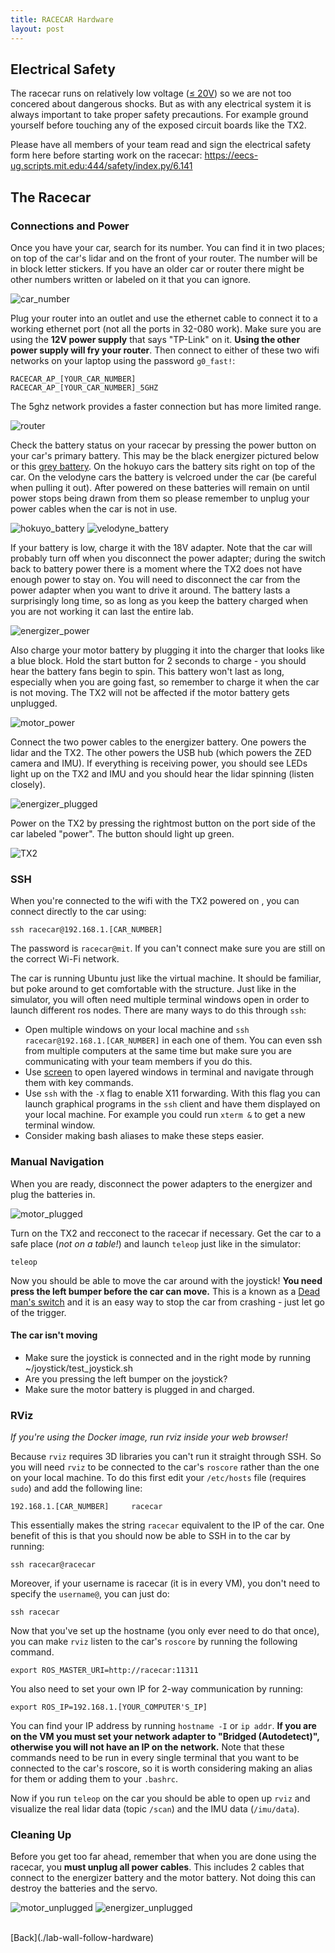 ```yaml
---
title: RACECAR Hardware
layout: post
---
```


## Electrical Safety

The racecar runs on relatively low voltage ([≤ 20V](https://www.amazon.com/Energizer-XP18000-Universal-External-Netbooks/dp/B002K8M9HC))
so we are not too concered about dangerous shocks.
But as with any electrical system it is always important to take proper safety
precautions. For example ground yourself before touching any of the exposed
circuit boards like the TX2.

Please have all members of your team read and sign the electrical safety form
here before starting work on the racecar:
https://eecs-ug.scripts.mit.edu:444/safety/index.py/6.141

## The Racecar

### Connections and Power

Once you have your car, search for its number. You can find it in two places;
on top of the car's lidar and on the front of your router. The number will be
in block letter stickers. If you have an older car or router there might be
other numbers written or labeled on it that you can ignore.

![car_number](./assets/img/wall-follow/40500596821_e133bedd83_k.jpg)

Plug your router into an outlet and use the ethernet cable to connect it to a
working ethernet port (not all the ports in 32-080 work). Make sure you are
using the **12V power supply** that says "TP-Link" on it. **Using the other
power supply will fry your router**.
Then connect to either of these two wifi networks on your laptop using the
password ```g0_fast!```:

    RACECAR_AP_[YOUR_CAR_NUMBER]
    RACECAR_AP_[YOUR_CAR_NUMBER]_5GHZ

The 5ghz network provides a faster connection but has more limited range.

![router](./assets/img/wall-follow/39605336515_5d5459a801_k.jpg)

Check the battery status on your racecar by pressing the power button on your
car's primary battery.
This may be the black energizer pictured below or this
[grey battery](https://www.amazon.com/dp/B07JJTYH8F).
On the hokuyo cars the battery sits right on top of the car.
On the velodyne cars the battery is velcroed under the car (be careful when
pulling it out).
After powered on these batteries will remain on until power stops being drawn
from them so please remember to unplug your power cables when the car is not in
use.

![hokuyo_battery](./assets/img/wall-follow/40500597871_792493a139_k.jpg)
![velodyne_battery](./assets/img/wall-follow/39604959195_914cb8f59f_k.jpg)

If your battery is low, charge it with the 18V adapter. 
Note that the car will probably turn off when you disconnect the power adapter;
during the switch back to battery power there is a moment where the TX2 does not
have enough power to stay on.
You will need to disconnect the car from the power adapter when you want to
drive it around.
The battery lasts a surprisingly long time, so as long as you keep the battery
charged when you are not working it can last the entire lab.

![energizer_power](./assets/img/wall-follow/39791091874_4da61acfd2_k.jpg)

Also charge your motor battery by plugging it into the charger that looks like a
blue block.
Hold the start button for 2 seconds to charge - you should hear the battery fans
begin to spin.
This battery won't last as long, especially when you are going fast, so remember
to charge it when the car is not moving. The TX2 will not be affected if the
motor battery gets unplugged. 

![motor_power](./assets/img/wall-follow/39790637494_e1ef9b0292_k.jpg)

Connect the two power cables to the energizer battery.
One powers the lidar and the TX2. 
The other powers the USB hub (which powers the ZED camera and IMU).
If everything is receiving power, you should see LEDs light up on the TX2 and
IMU and you should hear the lidar spinning (listen closely).

![energizer_plugged](./assets/img/wall-follow/39604959525_44ff049f74_k.jpg)

Power on the TX2 by pressing the rightmost button on the port side of the car
labeled "power". The button should light up green.

![TX2](./assets/img/wall-follow/n40500596601_71f9b0ede8_k.jpg)

### SSH

When you're connected to the wifi with the TX2 powered on , you can connect
directly to the car using:

    ssh racecar@192.168.1.[CAR_NUMBER]
        
The password is ```racecar@mit```. If you can't connect make sure you are still
on the correct Wi-Fi network.

The car is running Ubuntu just like the virtual machine.
It should be familiar, but poke around to get comfortable with the structure.
Just like in the simulator, you will often need multiple terminal windows open
in order to launch different ros nodes.
There are many ways to do this through ```ssh```:

- Open multiple windows on your local machine and ```ssh racecar@192.168.1.[CAR_NUMBER]``` in each one of them. You can even ssh from multiple computers at the same time but make sure you are communicating with your team members if you do this.
- Use [screen](https://kb.iu.edu/d/acuy) to open layered windows in terminal and navigate through them with key commands.
- Use ```ssh``` with the ```-X``` flag to enable X11 forwarding. With this flag you can launch graphical programs in the ```ssh``` client and have them displayed on your local machine. For example you could run ```xterm &``` to get a new terminal window. 
- Consider making bash aliases to make these steps easier.

### Manual Navigation

When you are ready, disconnect the power adapters to the energizer and plug the
batteries in.

![motor_plugged](./assets/img/wall-follow/39604958785_8e8161b88e_k.jpg)

Turn on the TX2 and recconect to the racecar if necessary.
Get the car to a safe place (_not on a table!_) and launch ```teleop``` just
like in the simulator:

    teleop

Now you should be able to move the car around with the joystick!
**You need press the left bumper before the car can move.**
This is a known as a
[Dead man's switch](https://en.wikipedia.org/wiki/Dead_man%27s_switch) and it is
an easy way to stop the car from crashing - just let go of the trigger.

#### The car isn't moving

- Make sure the joystick is connected and in the right mode by running ~/joystick/test_joystick.sh
- Are you pressing the left bumper on the joystick?
- Make sure the motor battery is plugged in and charged.

### RViz

_If you're using the Docker image, run rviz inside your web browser!_

Because ```rviz``` requires 3D libraries you can't run it straight through SSH.
So you will need ```rviz``` to be connected to the car's ```roscore``` rather
than the one on your local machine.
To do this first edit your ```/etc/hosts``` file (requires ```sudo```) and add
the following line:

    192.168.1.[CAR_NUMBER]     racecar
    
This essentially makes the string ```racecar``` equivalent to the IP of the car.
One benefit of this is that you should now be able to SSH in to the car by
running:

    ssh racecar@racecar
    
Moreover, if your username is racecar (it is in every VM), you don't need to
specify the ```username@```, you can just do:

    ssh racecar
    
Now that you've set up the hostname (you only ever need to do that once), you
can make ```rviz``` listen to the car's ```roscore``` by running the following
command.

    export ROS_MASTER_URI=http://racecar:11311

You also need to set your own IP for 2-way communication by running:

    export ROS_IP=192.168.1.[YOUR_COMPUTER'S_IP]
    
You can find your IP address by running ```hostname -I``` or ```ip addr```.
**If you are on the VM you must set your network adapter to
"Bridged (Autodetect)", otherwise you will not have an IP on the network.** Note
that these commands need to be run in every single terminal that you want to be
connected to the car's roscore, so it is worth considering making an alias for
them or adding them to your ```.bashrc```.

Now if you run ```teleop``` on the car you should be able to open up ```rviz```
and visualize the real lidar data (topic ```/scan```) and the IMU data
(```/imu/data```).

### Cleaning Up

Before you get too far ahead, remember that when you are done using the racecar,
you **must unplug all power cables**. This includes 2 cables that connect to the
energizer battery and the motor battery. Not doing this can destroy the
batteries and the servo.

![motor_unplugged](./assets/img/wall-follow/39604958985_bd32f3ea16_k.jpg)
![energizer_unplugged](./assets/img/wall-follow/39791091494_1fee2d09a0_k.jpg)

<br/>
[Back](./lab-wall-follow-hardware)

